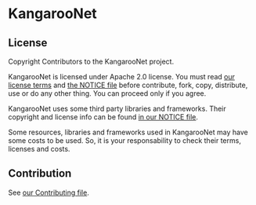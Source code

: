 # KangarooNet

## License
Copyright Contributors to the KangarooNet project.

KangarooNet is licensed under Apache 2.0 license. You must read [our license terms](https://github.com/juarezasjunior/KangarooNet/blob/master/LICENSE) and [the NOTICE file](https://github.com/juarezasjunior/KangarooNet/blob/master/NOTICE.md) before contribute, fork, copy, distribute, use or do any other thing. You can proceed only if you agree.

KangarooNet uses some third party libraries and frameworks. Their copyright and license info can be found [in our NOTICE file](https://github.com/juarezasjunior/KangarooNet/blob/master/NOTICE.md).

Some resources, libraries and frameworks used in KangarooNet may have some costs to be used. So, it is your responsability to check their terms, licenses and costs.

## Contribution
See [our Contributing file](https://github.com/juarezasjunior/KangarooNet/blob/master/CONTRIBUTING.md).

